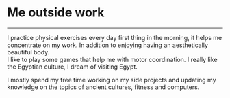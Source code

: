 # Me outside work

---
  
I practice physical exercises every day first thing in the morning, it helps me concentrate on my work. In addition to enjoying having an aesthetically beautiful body.  
I like to play some games that help me with motor coordination. 
I really like the Egyptian culture, I dream of visiting Egypt.
  
I mostly spend my free time working on my side projects and updating my knowledge on the topics of ancient cultures, fitness and computers.